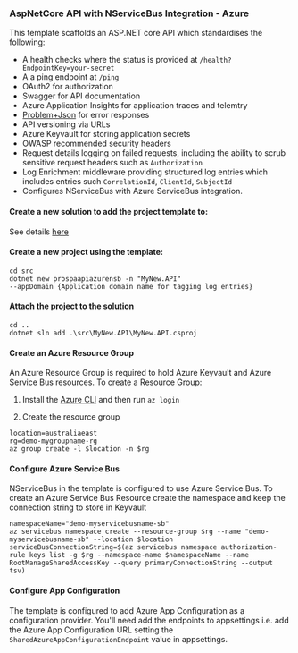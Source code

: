 ### AspNetCore API with NServiceBus Integration - Azure

This template scaffolds an ASP.NET core API which standardises the following:
- A health checks where the status is provided at `/health?EndpointKey=your-secret`
- A a ping endpoint at `/ping`
- OAuth2 for authorization
- Swagger for API documentation
- Azure Application Insights for application traces and telemtry
- [Problem+Json](https://tools.ietf.org/html/rfc7807) for error responses
- API versioning via URLs
- Azure Keyvault for storing application secrets
- OWASP recommended security headers
- Request details logging on failed requests, including the ability to scrub sensitive request headers such as `Authorization` 
- Log Enrichment middleware providing structured log entries which includes entries such `CorrelationId`, `ClientId`, `SubjectId`
- Configures NServiceBus with Azure ServiceBus integration.

#### Create a new solution to add the project template to:

See details [here](https://github.com/prospa-group/DotnetSolution)

#### Create a new project using the template:

```console
cd src
dotnet new prospaapiazurensb -n "MyNew.API"
--appDomain {Application domain name for tagging log entries}
```

#### Attach the project to the solution

```console
cd ..
dotnet sln add .\src\MyNew.API\MyNew.API.csproj
```

#### Create an Azure Resource Group

An Azure Resource Group is required to hold Azure Keyvault and Azure Service Bus resources. To create a Resource Group:

1. Install the [Azure CLI](https://docs.microsoft.com/en-us/cli/azure/install-azure-cli?view=azure-cli-latest) and then run `az login`

2. Create the resource group
```
location=australiaeast
rg=demo-mygroupname-rg
az group create -l $location -n $rg
```

#### Configure Azure Service Bus

NServiceBus in the template is configured to use Azure Service Bus. To create an Azure Service Bus Resource create the namespace and keep the connection string to store in Keyvault

```
namespaceName="demo-myservicebusname-sb"
az servicebus namespace create --resource-group $rg --name "demo-myservicebusname-sb" --location $location
serviceBusConnectionString=$(az servicebus namespace authorization-rule keys list -g $rg --namespace-name $namespaceName --name RootManageSharedAccessKey --query primaryConnectionString --output tsv)
```

#### Configure App Configuration

The template is configured to add Azure App Configuration as a configuration provider. You'll need add the endpoints to appsettings i.e. add the Azure App Configuration URL setting the `SharedAzureAppConfigurationEndpoint` value in appsettings.